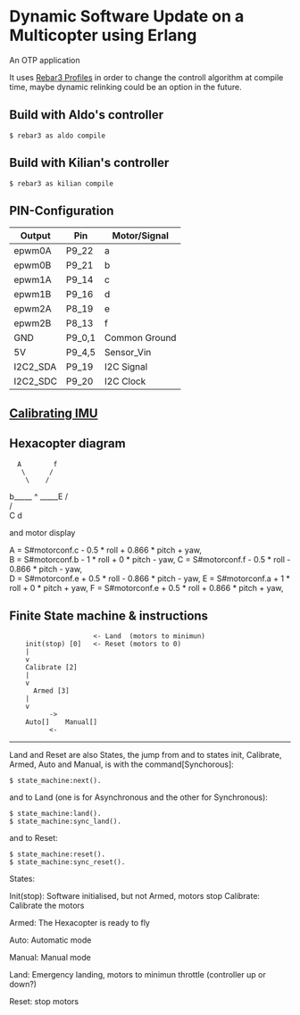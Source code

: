 Dynamic Software Update on a Multicopter using Erlang
=====

An OTP application

It uses [Rebar3 Profiles](https://www.rebar3.org/v3/docs/profiles) in
order to change the controll algorithm at compile time, maybe dynamic
relinking could be an option in the future.

Build with Aldo's controller
-----

    $ rebar3 as aldo compile

Build with Kilian's controller
-----

	$ rebar3 as kilian compile


## PIN-Configuration

Output		| Pin		| Motor/Signal
-----		|-----		|-----
epwm0A		| P9_22 	| a
epwm0B		| P9_21		| b
epwm1A		| P9_14		| c
epwm1B		| P9_16		| d
epwm2A		| P8_19		| e
epwm2B		| P8_13		| f
GND			| P9_0,1	| Common Ground
5V			| P9_4,5	| Sensor_Vin
I2C2_SDA	| P9_19		| I2C Signal
I2C2_SDC	| P9_20		| I2C Clock


[Calibrating IMU](https://www.youtube.com/watch?v=uH7iQrH3GpA)
-----

Hexacopter diagram
-----

      A        f
       \      /
        \    /
  b_____  ^  _____E
        /    \
       /      \
      C        d



and motor display

A = S#motorconf.c - 0.5 * roll + 0.866 * pitch + yaw,	
B = S#motorconf.b - 1 * roll + 0 * pitch - yaw,	
C = S#motorconf.f - 0.5 * roll - 0.866 * pitch - yaw,	
D = S#motorconf.e + 0.5 * roll - 0.866 * pitch - yaw,
E = S#motorconf.a + 1 * roll + 0 * pitch + yaw,
F = S#motorconf.e + 0.5 * roll + 0.866 * pitch + yaw,



Finite State machine & instructions
-----



			    	     <- Land  (motors to minimun)
	    init(stop) [0]   <- Reset (motors to 0)
		|
		v
	    Calibrate [2]
		|
		v
	      Armed [3]
		|
		v
		      ->
	    Auto[]    Manual[]
		      <-

________________________

Land and Reset are also States, the jump from and to states init, Calibrate, Armed, Auto and Manual, is with the command[Synchorous]:

	$ state_machine:next().

and to Land (one is for Asynchronous and the other for Synchronous):

	$ state_machine:land().
	$ state_machine:sync_land().

and to Reset:

	$ state_machine:reset().
	$ state_machine:sync_reset().


States:

Init(stop): Software initialised, but not Armed, motors stop 
Calibrate: Calibrate the motors

Armed: The Hexacopter is ready to fly

Auto: Automatic mode

Manual: Manual mode

Land: Emergency landing, motors to minimun throttle (controller up or down?)

Reset: stop motors

